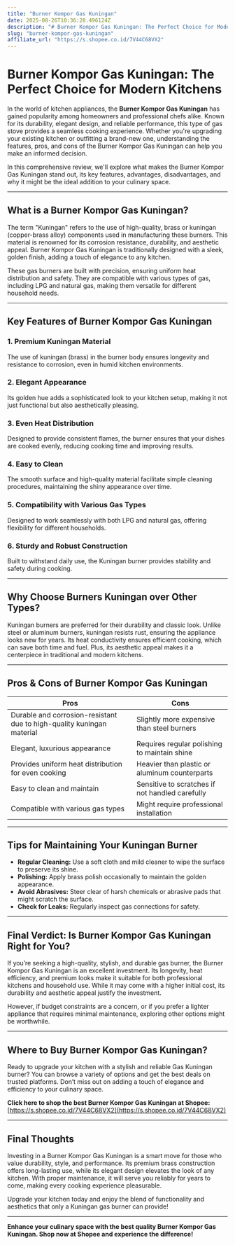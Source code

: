 ```yaml
---
title: "Burner Kompor Gas Kuningan"
date: 2025-08-26T10:36:28.496124Z
description: "# Burner Kompor Gas Kuningan: The Perfect Choice for Modern Kitchens..."
slug: "burner-kompor-gas-kuningan"
affiliate_url: "https://s.shopee.co.id/7V44C68VX2"
---
```

# Burner Kompor Gas Kuningan: The Perfect Choice for Modern Kitchens

In the world of kitchen appliances, the **Burner Kompor Gas Kuningan** has gained popularity among homeowners and professional chefs alike. Known for its durability, elegant design, and reliable performance, this type of gas stove provides a seamless cooking experience. Whether you're upgrading your existing kitchen or outfitting a brand-new one, understanding the features, pros, and cons of the Burner Kompor Gas Kuningan can help you make an informed decision.

In this comprehensive review, we'll explore what makes the Burner Kompor Gas Kuningan stand out, its key features, advantages, disadvantages, and why it might be the ideal addition to your culinary space.

---

## What is a Burner Kompor Gas Kuningan?

The term "Kuningan" refers to the use of high-quality, brass or kuningan (copper-brass alloy) components used in manufacturing these burners. This material is renowned for its corrosion resistance, durability, and aesthetic appeal. Burner Kompor Gas Kuningan is traditionally designed with a sleek, golden finish, adding a touch of elegance to any kitchen.

These gas burners are built with precision, ensuring uniform heat distribution and safety. They are compatible with various types of gas, including LPG and natural gas, making them versatile for different household needs.

---

## Key Features of Burner Kompor Gas Kuningan

### 1. Premium Kuningan Material

The use of kuningan (brass) in the burner body ensures longevity and resistance to corrosion, even in humid kitchen environments.

### 2. Elegant Appearance

Its golden hue adds a sophisticated look to your kitchen setup, making it not just functional but also aesthetically pleasing.

### 3. Even Heat Distribution

Designed to provide consistent flames, the burner ensures that your dishes are cooked evenly, reducing cooking time and improving results.

### 4. Easy to Clean

The smooth surface and high-quality material facilitate simple cleaning procedures, maintaining the shiny appearance over time.

### 5. Compatibility with Various Gas Types

Designed to work seamlessly with both LPG and natural gas, offering flexibility for different households.

### 6. Sturdy and Robust Construction

Built to withstand daily use, the Kuningan burner provides stability and safety during cooking.

---

## Why Choose Burners Kuningan over Other Types?

Kuningan burners are preferred for their durability and classic look. Unlike steel or aluminum burners, kuningan resists rust, ensuring the appliance looks new for years. Its heat conductivity ensures efficient cooking, which can save both time and fuel. Plus, its aesthetic appeal makes it a centerpiece in traditional and modern kitchens.

---

## Pros & Cons of Burner Kompor Gas Kuningan

| **Pros** | **Cons**                            |
|------------|-------------------------------------|
| Durable and corrosion-resistant due to high-quality kuningan material | Slightly more expensive than steel burners |
| Elegant, luxurious appearance | Requires regular polishing to maintain shine |
| Provides uniform heat distribution for even cooking | Heavier than plastic or aluminum counterparts |
| Easy to clean and maintain | Sensitive to scratches if not handled carefully |
| Compatible with various gas types | Might require professional installation |

---

## Tips for Maintaining Your Kuningan Burner

- **Regular Cleaning:** Use a soft cloth and mild cleaner to wipe the surface to preserve its shine.
- **Polishing:** Apply brass polish occasionally to maintain the golden appearance.
- **Avoid Abrasives:** Steer clear of harsh chemicals or abrasive pads that might scratch the surface.
- **Check for Leaks:** Regularly inspect gas connections for safety.

---

## Final Verdict: Is Burner Kompor Gas Kuningan Right for You?

If you’re seeking a high-quality, stylish, and durable gas burner, the Burner Kompor Gas Kuningan is an excellent investment. Its longevity, heat efficiency, and premium looks make it suitable for both professional kitchens and household use. While it may come with a higher initial cost, its durability and aesthetic appeal justify the investment.

However, if budget constraints are a concern, or if you prefer a lighter appliance that requires minimal maintenance, exploring other options might be worthwhile.

---

## Where to Buy Burner Kompor Gas Kuningan?

Ready to upgrade your kitchen with a stylish and reliable Gas Kuningan burner? You can browse a variety of options and get the best deals on trusted platforms. Don’t miss out on adding a touch of elegance and efficiency to your culinary space.

**Click here to shop the best Burner Kompor Gas Kuningan at Shopee:** [https://s.shopee.co.id/7V44C68VX2](https://s.shopee.co.id/7V44C68VX2)

---

## Final Thoughts

Investing in a Burner Kompor Gas Kuningan is a smart move for those who value durability, style, and performance. Its premium brass construction offers long-lasting use, while its elegant design elevates the look of any kitchen. With proper maintenance, it will serve you reliably for years to come, making every cooking experience pleasurable.

Upgrade your kitchen today and enjoy the blend of functionality and aesthetics that only a Kuningan gas burner can provide!

---

**Enhance your culinary space with the best quality Burner Kompor Gas Kuningan. Shop now at Shopee and experience the difference!**